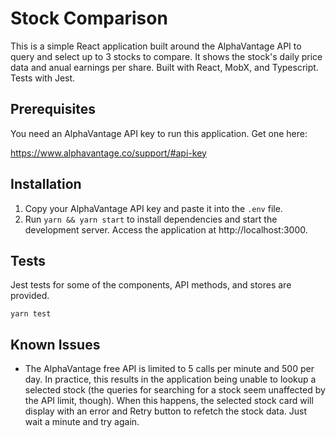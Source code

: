 # Stock Comparison

This is a simple React application built around the AlphaVantage API to query and select up to 3 stocks to compare. It shows the stock's daily price data and anual earnings per share. Built with React, MobX, and Typescript. Tests with Jest.

## Prerequisites

You need an AlphaVantage API key to run this application. Get one here:

https://www.alphavantage.co/support/#api-key

## Installation

1. Copy your AlphaVantage API key and paste it into the `.env` file.
2. Run `yarn && yarn start` to install dependencies and start the development server. Access the application at http://localhost:3000.

## Tests

Jest tests for some of the components, API methods, and stores are provided.

```
yarn test
```

## Known Issues

-   The AlphaVantage free API is limited to 5 calls per minute and 500 per day. In practice, this results in the application being unable to lookup a selected stock (the queries for searching for a stock seem unaffected by the API limit, though). When this happens, the selected stock card will display with an error and Retry button to refetch the stock data. Just wait a minute and try again.
